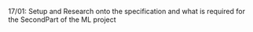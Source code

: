 17/01:
    Setup and Research onto the specification and what is required for the SecondPart of the ML project